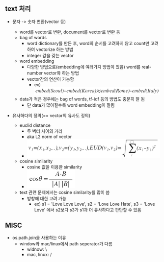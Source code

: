 ## text 처리
- 문자 -> 숫자 변환(vector 등)
    - word를 vector로 변환, document를 vector로 변환 등
    - bag of words
        - word dictionary를 만든 후, word의 순서를 고려하지 않고 count만 고려하여 vectorize 하는 방법
        - integer 값을 갖는 vector
    - word embedding
        - 다양한 방법으로(embedding에 여러가지 방법이 있음) word를 real-number vector화 하는 방법
        - vector간의 연산이 가능함
            - ex) <img src='./imgs/equation_3.png'>
    - data가 적은 경우에는 bag of words, tf-idf 등의 방법도 충분히 잘 됨
        - 단 data가 많아질수록 word embedding이 잘됨

- 유사하다의 정의(== vector의 유사도 정의)
    - euclid distance
        - 두 벡터 사이의 거리
        - aka L2 norm of vector
        - <img src='./imgs/equation_1.png'>
    - cosine similarity
        - cosine 값을 이용한 similarity
        - <img src='./imgs/equation_2.png'>
    - text 관련 문제에서는 cosine similarity를 많이 씀
        - 방향에 대한 고려 가능
            - ex) s1 = 'Love Love Love', s2 = 'Love Love Hate', s3 = 'Love Love' 에서 s2보다 s3가 s1과 더 유사하다고 판단할 수 있음

## MISC
- os.path.join을 사용하는 이유
    - window와 mac/linux에서 path seperator가 다름
        - widnow: \
        - mac, linux: /